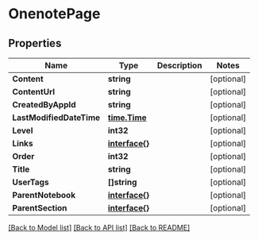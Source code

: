 # OnenotePage

## Properties

Name | Type | Description | Notes
------------ | ------------- | ------------- | -------------
**Content** | **string** |  | [optional] 
**ContentUrl** | **string** |  | [optional] 
**CreatedByAppId** | **string** |  | [optional] 
**LastModifiedDateTime** | [**time.Time**](time.Time.md) |  | [optional] 
**Level** | **int32** |  | [optional] 
**Links** | [**interface{}**](.md) |  | [optional] 
**Order** | **int32** |  | [optional] 
**Title** | **string** |  | [optional] 
**UserTags** | **[]string** |  | [optional] 
**ParentNotebook** | [**interface{}**](.md) |  | [optional] 
**ParentSection** | [**interface{}**](.md) |  | [optional] 

[[Back to Model list]](../README.md#documentation-for-models) [[Back to API list]](../README.md#documentation-for-api-endpoints) [[Back to README]](../README.md)


